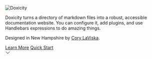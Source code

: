 <div class="docs-cover docs-splash docs-theme-dark">
<div class="docs-splash__content">
<img class="docs-splash__logo" src="{{theme 'images/wordmark-dark.svg'}}" alt="Doxicity" />

Doxicity turns a directory of markdown files into a robust, accessible documentation website. You can configure it, add plugins, and use Handlebars expressions to do amazing things.

Designed in New Hampshire by [Cory LaViska](https://twitter.com/claviska).

<div class="docs-splash__cta">
  <a class="docs-splash__button" href="#docs-splash-end">Learn More</a>
  <a class="docs-splash__button docs-splash__button--outline" href="/quick-start.html">Quick Start</a>
</div>

<a class="docs-splash__continue" href="#docs-splash-end" aria-label="Continue">
  <svg xmlns="http://www.w3.org/2000/svg" width="16" height="16" fill="currentColor" class="bi bi-chevron-down" viewBox="0 0 16 16">
    <path fill-rule="evenodd" d="M1.646 4.646a.5.5 0 0 1 .708 0L8 10.293l5.646-5.647a.5.5 0 0 1 .708.708l-6 6a.5.5 0 0 1-.708 0l-6-6a.5.5 0 0 1 0-.708z"></path>
  </svg>
</a>

</div>
</div>

<a id="docs-splash-end"></a>